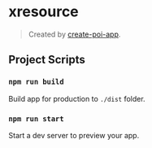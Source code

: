 # xresource

> Created by [create-poi-app](https://poi.js.org).

## Project Scripts

### `npm run build`

Build app for production to `./dist` folder.

### `npm run start`

Start a dev server to preview your app.
